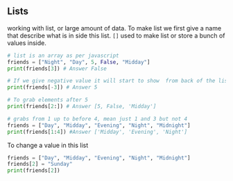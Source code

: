 ## Lists
working with list, or large amount of data. To make list we first give a name that describe what is in side this list.
`[]` used to make list or store a bunch of values inside.
```python
# list is an array as per javascript
friends = ["Night", "Day", 5, False, "Midday"]
print(friends[3]) # Answer False

# If we give negative value it will start to show  from back of the list.
print(friends[-3]) # Answer 5

# To grab elements after 5
print(friends[2:]) # Answer [5, False, 'Midday']
```
```python
# grabs from 1 up to before 4, mean just 1 and 3 but not 4
friends = ["Day", "Midday", "Evening", "Night", "Midnight"]
print(friends[1:4]) #Answer ['Midday', 'Evening', 'Night']

```
To change a value in this list
```python
friends = ["Day", "Midday", "Evening", "Night", "Midnight"]
friends[2] = "Sunday"
print(friends[2])
```